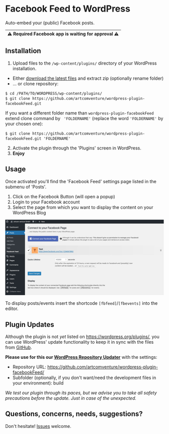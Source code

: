 # Facebook Feed to WordPress

Auto-embed your (public) Facebook posts.

| ⚠️ **Required Facebook app is waiting for approval** ⚠️ |
| --- |

## Installation

1. Upload files to the `/wp-content/plugins/` directory of your WordPress installation.
  * Either [download the latest files](https://github.com/artcomventure/wordpress-plugin-facebookFeed/archive/master.zip) and extract zip (optionally rename folder)
  * ... or clone repository:
  ```
  $ cd /PATH/TO/WORDPRESS/wp-content/plugins/
  $ git clone https://github.com/artcomventure/wordpress-plugin-facebookFeed.git
  ```
  If you want a different folder name than `wordpress-plugin-facebookFeed` extend clone command by ` 'FOLDERNAME'` (replace the word `'FOLDERNAME'` by your chosen one):
  ```
  $ git clone https://github.com/artcomventure/wordpress-plugin-facebookFeed.git 'FOLDERNAME'
  ```
2. Activate the plugin through the 'Plugins' screen in WordPress.
3. **Enjoy**

## Usage

Once activated you'll find the 'Facebook Feed' settings page listed in the submenu of 'Posts'.

1. Click on the Facebook Button (will open a popup)
2. Login to your Facebook account
3. Select the page from which you want to display the content on your WordPress Blog

![image](assets/screenshot-1.jpg)

To display posts/events insert the shortcode `[fbfeed]`/`[fbevents]` into the editor.

## Plugin Updates

Although the plugin is not _yet_ listed on https://wordpress.org/plugins/, you can use WordPress' update functionality to keep it in sync with the files from [GitHub](https://github.com/artcomventure/wordpress-plugin-facebookFeed).

**Please use for this our [WordPress Repository Updater](https://github.com/artcomventure/wordpress-plugin-repoUpdater)** with the settings:

* Repository URL: https://github.com/artcomventure/wordpress-plugin-facebookFeed/
* Subfolder (optionally, if you don't want/need the development files in your environment): build

_We test our plugin through its paces, but we advise you to take all safety precautions before the update. Just in case of the unexpected._

## Questions, concerns, needs, suggestions?

Don't hesitate! [Issues](https://github.com/artcomventure/wordpress-plugin-facebookFeed/issues) welcome.